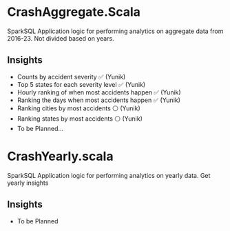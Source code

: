 # CrashAggregate.Scala

SparkSQL Application logic for performing analytics on aggregate data from 2016-23. Not divided based on years.

## Insights
- Counts by accident severity :white_check_mark: (Yunik)
- Top 5 states for each severity level :white_check_mark: (Yunik)
- Hourly ranking of when most accidents happen :white_check_mark: (Yunik)
- Ranking the days when most accidents happen :white_check_mark: (Yunik)
- Ranking cities by most accidents ⚪ (Yunik)
- Ranking states by most accidents ⚪ (Yunik)
- To be Planned...


# CrashYearly.scala
SparkSQL Application logic for performing analytics on yearly data. Get yearly insights

## Insights
- To be Planned
